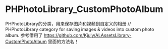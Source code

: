 # PHPhotoLibrary_CustomPhotoAlbum
PHPhotoLibrary的分类，用来保存图片和视频到自定义的相册 // PHPhotoLibrary category for saving images & videos into custom photo album. 参考借用了 https://github.com/Kjuly/ALAssetsLibrary-CustomPhotoAlbum 里面的方法名！ 
